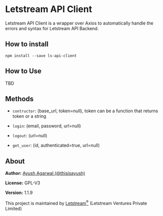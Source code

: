 # Letstream API Client

Letstream API Client is a wrapper over Axios to automatically handle the errors and syntax for Letstream API Backend.

## How to install

```
npm install --save ls-api-client
```

## How to Use

TBD

## Methods

- `contructor`: (base_url, token=null), token can be a function that returns token or a string

- `login`: (email, password, url=null)
- `logout`: (url=null)
- `get_user`: (id, authenticated=true, url=null)

## About

**Author:** [Ayush Agarwal (@thisisayush)](https://github.com/thisisayush)

**License:** GPL-V3

**Version:** 1.1.9

This project is maintained by [Letstream<sup>&reg;</sup>](https://www.theletstream.com) (Letstream Ventures Private Limited)
